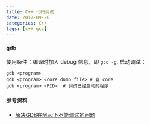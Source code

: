 ```yaml
---
title: C++ 代码调试
date: 2017-09-26
categories: C++
tags: [c++ gcc]
---
```


#### gdb
使用条件：编译时加入 debug 信息，即 `gcc -g`.
启动调试：
```shell
gdb <program>
gdb <program> <core dump file> # 查 core
gdb <program> <PID>  # 调试已经启动的程序
```
#### 参考资料
- [解决GDB在Mac下不能调试的问题](https://segmentfault.com/a/1190000004136351)
